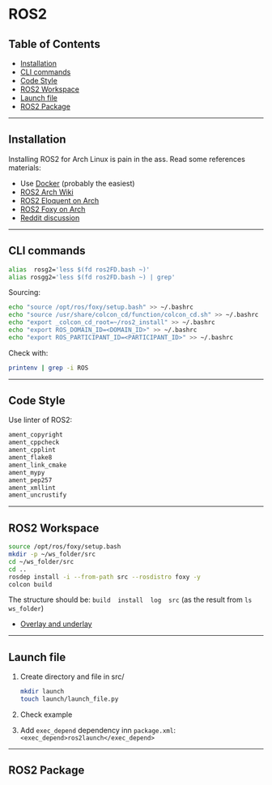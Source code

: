 <!-- omit in toc -->
# ROS2

<!-- omit in toc -->
## Table of Contents

- [Installation](#installation)
- [CLI commands](#cli-commands)
- [Code Style](#code-style)
- [ROS2 Workspace](#ros2-workspace)
- [Launch file](#launch-file)
- [ROS2 Package](#ros2-package)

-------

## Installation

Installing ROS2 for Arch Linux is pain in the ass. Read some references materials:

- Use [Docker](https://www.docker.com/) (probably the easiest)
- [ROS2 Arch Wiki](https://wiki.archlinux.org/title/ROS#ROS_2)
- [ROS2 Eloquent on Arch](https://discourse.ros.org/t/get-ros2-working-on-archlinux/12827)
- [ROS2 Foxy on Arch](https://discourse.ros.org/t/some-tips-for-ros2-on-archlinux/17768)
- [Reddit discussion](https://www.reddit.com/r/archlinux/comments/m4j7eu/has_anyone_managed_to_properly_build_ros2_foxy_on/)

-------

## CLI commands

```bash
alias  rosg2='less $(fd ros2FD.bash ~)'
alias rosgg2='less $(fd ros2FD.bash ~) | grep'
```

Sourcing:

```bash
echo "source /opt/ros/foxy/setup.bash" >> ~/.bashrc
echo "source /usr/share/colcon_cd/function/colcon_cd.sh" >> ~/.bashrc
echo "export _colcon_cd_root=~/ros2_install" >> ~/.bashrc
echo "export ROS_DOMAIN_ID=<DOMAIN_ID>" >> ~/.bashrc
echo "export ROS_PARTICIPANT_ID=<PARTICIPANT_ID>" >> ~/.bashrc
```

Check with:

```bash
printenv | grep -i ROS
```

-------

## Code Style

Use linter of ROS2:

```bash
ament_copyright
ament_cppcheck
ament_cpplint
ament_flake8
ament_link_cmake
ament_mypy
ament_pep257
ament_xmllint
ament_uncrustify
```

-------

## ROS2 Workspace

```bash
source /opt/ros/foxy/setup.bash
mkdir -p ~/ws_folder/src
cd ~/ws_folder/src
cd ..
rosdep install -i --from-path src --rosdistro foxy -y
colcon build
```

The structure should be: `build  install  log  src` (as the result from `ls ws_folder`)

- [Overlay and underlay](https://docs.ros.org/en/foxy/Tutorials/Workspace/Creating-A-Workspace.html)

-------

## Launch file

1. Create directory and file in src/

    ```bash
    mkdir launch
    touch launch/launch_file.py
    ```

2. Check example
3. Add `exec_depend` dependency inn `package.xml`:
`<exec_depend>ros2launch</exec_depend>`

-------

## ROS2 Package
